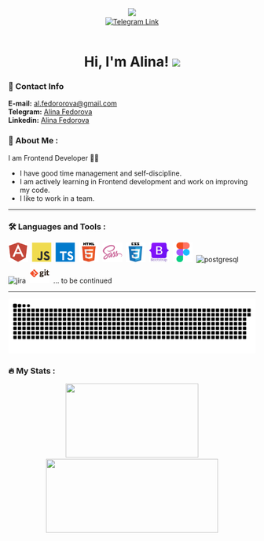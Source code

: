 <div id="header" align="center">
  <img src="https://media.giphy.com/media/26hiu3mZVquuykwhy/giphy.gif" width="200"/>

  <div id="badges">
    <a href="https://t.me/fedororova">
      <img src="https://img.shields.io/badge/Telegram-blue?style=for-the-badge&logo=telegram&logoColor=white" alt="Telegram Link"/>
    </a>
  </div>
  <img src="https://komarev.com/ghpvc/?username=fedororova&style=flat-square&color=blue" alt=""/>
  
  <h1>
    Hi, I'm Alina!
    <img src="https://media.giphy.com/media/hvRJCLFzcasrR4ia7z/giphy.gif" width="30px"/>
  </h1>
</div>

### **📲 Contact Info**

<div align="left">


**E-mail:** al.fedororova@gmail.com <br/>
**Telegram:** [Alina Fedorova](https://t.me/fedororova) <br/>
**Linkedin:** [Alina Fedorova](https://www.linkedin.com/in/fedororova/)</div>

### 💬 About Me :
I am Frontend Developer 🙋‍♀️
- I have good time management and self-discipline.
- I am actively learning in Frontend development and work on improving my code.
- I like to work in a team.
---

### 🛠️ Languages and Tools :
<div>
  <img src="https://github.com/devicons/devicon/blob/master/icons/angularjs/angularjs-plain.svg" title="Angular" alt="Angular" width="40" height="40"/>&nbsp;
  <img src="https://github.com/devicons/devicon/blob/master/icons/javascript/javascript-original.svg" title="JS" alt="JS" width="40" height="40"/>&nbsp;
  <img src="https://github.com/devicons/devicon/blob/master/icons/typescript/typescript-original.svg" title="TS" alt="TS" width="40" height="40"/>&nbsp;
  <img src="https://github.com/devicons/devicon/blob/master/icons/html5/html5-original-wordmark.svg" title="HTML5" alt="HTML" width="40" height="40"/>&nbsp;
  <img src="https://github.com/devicons/devicon/blob/master/icons/sass/sass-original.svg" title="Sass" alt="Sass" width="40" height="40"/>&nbsp;
  <img src="https://github.com/devicons/devicon/blob/master/icons/css3/css3-original-wordmark.svg" title="CSS3" alt="CSS3" width="40" height="40"/>&nbsp;
  <img src="https://github.com/devicons/devicon/blob/master/icons/bootstrap/bootstrap-original-wordmark.svg" title="Bootstrap" alt="Bootstrap" width="40" height="40"/>&nbsp; 
  <img src="https://github.com/devicons/devicon/blob/master/icons/figma/figma-original.svg" title="Figma" alt="Figma" width="40" height="40"/>&nbsp;
  <img src="https://cdn.jsdelivr.net/gh/devicons/devicon/icons/postgresql/postgresql-original-wordmark.svg" title="postgresql" alt="postgresql" width="40" height="40" />&nbsp;
  <img src="https://cdn.jsdelivr.net/gh/devicons/devicon/icons/jira/jira-original-wordmark.svg" title="jira" alt="jira" width="40" height="40" />&nbsp;
  <img src="https://github.com/devicons/devicon/blob/master/icons/git/git-original-wordmark.svg" title="Git" alt="Git" width="40" height="40"/>&nbsp;
  ... to be continued<br/>
</div>

---
<div align="left">

![snake gif](https://github.com/ValeriaKul/ValeriaKul/blob/main/github-contribution-grid-snake.svg)

</div>

### :fire: My Stats : 

<div align="center">

<img src="https://github-readme-stats.vercel.app/api/top-langs?username=fedororova&show_icons=true&locale=en&layout=compact" width="270"
        height="150" alt=""/>
<img src="https://github-readme-stats.vercel.app/api?username=fedororova&show_icons=true&locale=en" width="350" height="150"
        />
</div>
